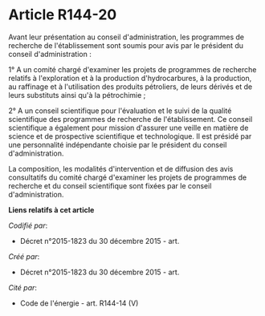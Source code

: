 # Article R144-20

Avant leur présentation au conseil d'administration, les programmes de recherche de l'établissement sont soumis pour avis par
le président du conseil d'administration :

1° A un comité chargé d'examiner les projets de programmes de recherche relatifs à l'exploration et à la production
d'hydrocarbures, à la production, au raffinage et à l'utilisation des produits pétroliers, de leurs dérivés et de leurs
substituts ainsi qu'à la pétrochimie ;

2° A un conseil scientifique pour l'évaluation et le suivi de la qualité scientifique des programmes de recherche de
l'établissement. Ce conseil scientifique a également pour mission d'assurer une veille en matière de science et de
prospective scientifique et technologique. Il est présidé par une personnalité indépendante choisie par le président du
conseil d'administration.

La composition, les modalités d'intervention et de diffusion des avis consultatifs du comité chargé d'examiner les projets de
programmes de recherche et du conseil scientifique sont fixées par le conseil d'administration.

**Liens relatifs à cet article**

_Codifié par_:

  - Décret n°2015-1823 du 30 décembre 2015 - art.

_Créé par_:

  - Décret n°2015-1823 du 30 décembre 2015 - art.

_Cité par_:

  - Code de l'énergie - art. R144-14 (V)
